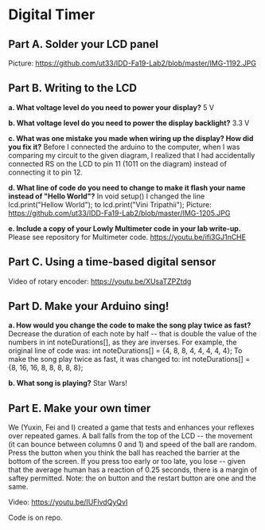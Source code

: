 # Digital Timer

## Part A. Solder your LCD panel

Picture: https://github.com/ut33/IDD-Fa19-Lab2/blob/master/IMG-1192.JPG

## Part B. Writing to the LCD
 
**a. What voltage level do you need to power your display?** 5 V

**b. What voltage level do you need to power the display backlight?** 3.3 V
   
**c. What was one mistake you made when wiring up the display? How did you fix it?** Before I connected the arduino to the computer, when I was comparing my circuit to the given diagram, I realized that I had accidentally connected RS on the LCD to pin 11 (1011 on the diagram) instead of connecting it to pin 12. 

**d. What line of code do you need to change to make it flash your name instead of "Hello World"?** In void setup() I changed the line lcd.print("Hellow World"); to lcd.print("Vini Tripathii");
Picture: https://github.com/ut33/IDD-Fa19-Lab2/blob/master/IMG-1205.JPG
 
**e. Include a copy of your Lowly Multimeter code in your lab write-up.**
Please see repository for Multimeter code.
https://youtu.be/ifi3GJ1nCHE

## Part C. Using a time-based digital sensor

Video of rotary encoder: https://youtu.be/XUsaTZPZtdg


## Part D. Make your Arduino sing!

**a. How would you change the code to make the song play twice as fast?**
Decrease the duration of each note by half -- that is double the value of the numbers in int noteDurations[], as they are inverses.
For example, the original line of code was: int noteDurations[] = {4, 8, 8, 4, 4, 4, 4, 4};
To make the song play twice as fast, it was changed to: int noteDurations[] =  {8, 16, 16, 8, 8, 8, 8, 8};
 
**b. What song is playing?**
Star Wars!

## Part E. Make your own timer
We (Yuxin, Fei and I) created a game that tests and enhances your reflexes over repeated games. A ball falls from the top of the LCD -- the movement (it can bounce between columns 0 and 1) and speed of the ball are random. Press the button when you think the ball has reached the barrier at the bottom of the screen. If you press too early or too late, you lose -- given that the average human has a reaction of 0.25 seconds, there is a margin of saftey permitted. 
Note: the on button and the restart button are one and the same.

Video: https://youtu.be/IUFlvdQyQvI

Code is on repo.

